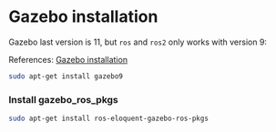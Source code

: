 # Gazebo installation

Gazebo last version is 11, but `ros` and `ros2` only works with version 9:

References: [Gazebo installation](http://gazebosim.org/tutorials?cat=install)

```bash
sudo apt-get install gazebo9
```



### Install gazebo_ros_pkgs

```bash
sudo apt-get install ros-eloquent-gazebo-ros-pkgs
```

